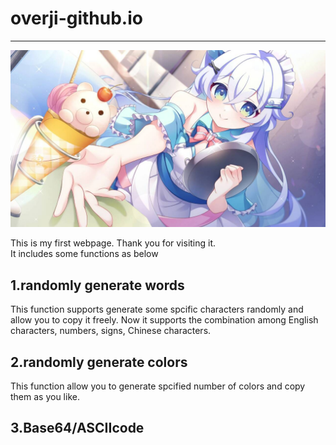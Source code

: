 # overji-github.io
***
<img src="~~G79RZ$LQ(%7D74JRDH%7D%5BNN2_tmb.jpg" alt="imodo">

This is my first webpage. Thank you for visiting it.    
It includes some functions as below
## 1.randomly generate words
This function supports generate some spcific characters randomly and 
allow you to copy it freely. Now it supports the combination among English 
characters, numbers, signs, Chinese characters.

## 2.randomly generate colors
This function allow you to generate spcified number of colors and copy them
as you like.

## 3.Base64/ASCIIcode
